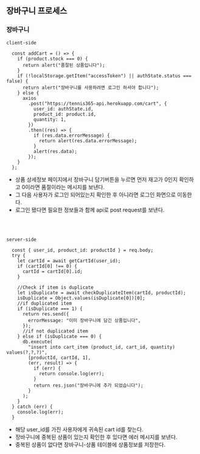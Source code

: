 ## 장바구니 프로세스

### 장바구니

```
client-side

  const addCart = () => {
    if (product.stock === 0) {
      return alert("품절된 상품입니다");
    }
    if (!localStorage.getItem("accessToken") || authState.status === false) {
      return alert("장바구니를 사용하려면 로그인 하셔야 합니다");
    } else {
      axios
        .post("https://tennis365-api.herokuapp.com/cart", {
          user_id: authState.id,
          product_id: product.id,
          quantity: 1,
        })
        .then((res) => {
          if (res.data.errorMessage) {
            return alert(res.data.errorMessage);
          }
          alert(res.data);
        });
    }
  };
```

- 상품 상세정보 페이지에서 장바구니 담기버튼을 누르면 먼저 재고가 0인지 확인하고 0이라면 품절이라는 메시지를 보낸다.
- 그 다음 사용자가 로그인 되어있는지 확인한 후 아니라면 로그인 화면으로 이동한다.
- 로그인 됐다면 필요한 정보들과 함께 api로 post request를 보낸다.

<br />
<br />

```
server-side

  const { user_id, product_id: productId } = req.body;
  try {
    let cartId = await getCartId(user_id);
    if (cartId[0] !== 0) {
      cartId = cartId[0].id;
    }

    //Check if item is duplicate
    let isDuplicate = await checkDuplicateItem(cartId, productId);
    isDuplicate = Object.values(isDuplicate[0])[0];
    //if duplicated item
    if (isDuplicate === 1) {
      return res.send({
        errorMessage: "이미 장바구니에 담긴 상품입니다",
      });
      //if not duplicated item
    } else if (isDuplicate === 0) {
      db.execute(
        "insert into cart_item (product_id, cart_id, quantity) values(?,?,?)",
        [productId, cartId, 1],
        (err, result) => {
          if (err) {
            return console.log(err);
          }
          return res.json("장바구니에 추가 되었습니다");
        }
      );
    }
  } catch (err) {
    console.log(err);
  }
```

- 해당 user_id를 가진 사용자에게 귀속된 cart id를 찾는다.
- 장바구니에 중복된 상품이 있는지 확인한 후 있다면 에러 메시지를 보낸다.
- 중복된 상품이 없다면 장바구니-상품 테이블에 상품정보를 저장한다.
